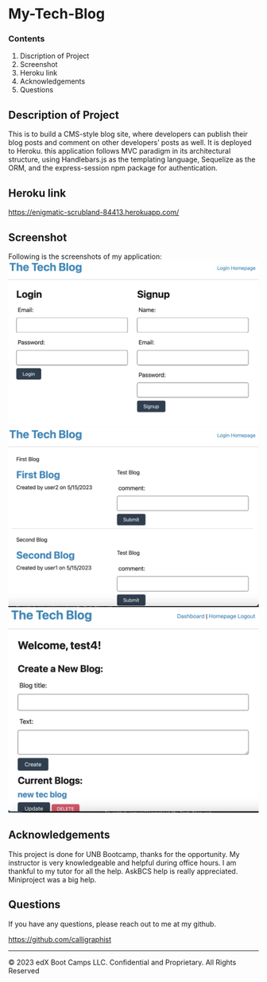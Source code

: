 # My-Tech-Blog

### Contents

1. Discription of Project
2. Screenshot
3. Heroku link 
4. Acknowledgements
5. Questions

## Description of Project
This is to build a CMS-style blog site, where developers can publish their blog posts and comment on other developers’ posts as well. It is deployed to Heroku. this application follows MVC paradigm in its architectural structure, using Handlebars.js as the templating language, Sequelize as the ORM, and the express-session npm package for authentication.

## Heroku link

https://enigmatic-scrubland-84413.herokuapp.com/

## Screenshot
Following is the screenshots of my application:
![this fullfill all the requirements](1.png)
![this fullfill all the requirements](2.png)
![this fullfill all the requirements](3.png)


## Acknowledgements

This project is done for UNB Bootcamp, thanks for the opportunity. My instructor is very knowledgeable and helpful during office hours. I am thankful to my tutor for all the help. AskBCS help is really appreciated. Miniproject was a big help.

## Questions

If you have any questions, please reach out to me at my github.

https://github.com/calligraphist

---
© 2023 edX Boot Camps LLC. Confidential and Proprietary. All Rights Reserved